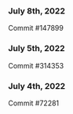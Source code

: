 ### July 8th, 2022

Commit #147899

### July 5th, 2022

Commit #314353


### July 4th, 2022

Commit #72281
